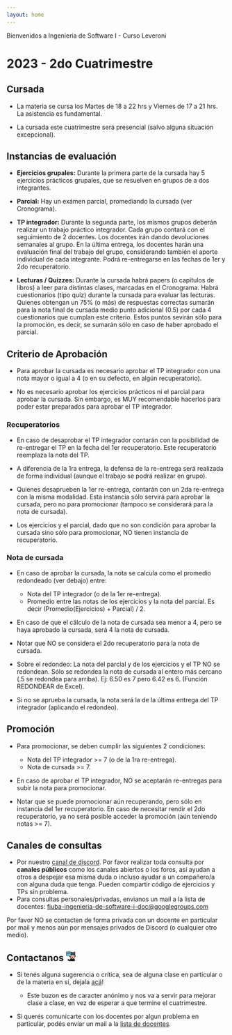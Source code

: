 ```yaml
---
layout: home
---
```


Bienvenidos a Ingenieria de Software I - Curso Leveroni

# 2023 - 2do Cuatrimestre

## Cursada

- La materia se cursa los Martes de 18 a 22 hrs y Viernes de 17 a 21 hrs. La asistencia es fundamental.

- La cursada este cuatrimestre será presencial (salvo alguna situación excepcional).

## Instancias de evaluación

- **Ejercicios grupales:** Durante la primera parte de la cursada hay 5 ejercicios prácticos grupales, que se resuelven en grupos de a dos integrantes.

- **Parcial:** Hay un exámen parcial, promediando la cursada (ver Cronograma).

- **TP integrador:** Durante la segunda parte, los mismos grupos deberán realizar un trabajo práctico integrador. Cada grupo contará con el seguimiento de 2 docentes. Los docentes irán dando devoluciones semanales al grupo. En la última entrega, los docentes harán una evaluación final del trabajo del grupo, considerando también el aporte individual de cada integrante. Podrá re-entregarse en las fechas de 1er y 2do recuperatorio.

- **Lecturas / Quizzes:** Durante la cursada habrá papers (o capítulos de libros) a leer para distintas clases, marcadas en el Cronograma. Habrá cuestionarios (tipo quiz) durante la cursada para evaluar las lecturas. Quienes obtengan un 75% (o más) de respuestas correctas sumarán para la nota final de cursada medio punto adicional (0.5) por cada 4 cuestionarios que cumplan este criterio. Estos puntos sevirán sólo para la promoción, es decir, se sumarán sólo en caso de haber aprobado el parcial.

## Criterio de Aprobación

- Para aprobar la cursada es necesario aprobar el TP integrador con una nota mayor o igual a 4 (o en su defecto, en algún recuperatorio).

- No es necesario aprobar los ejercicios prácticos ni el parcial para aprobar la cursada. Sin embargo, es MUY recomendable hacerlos para poder estar preparados para aprobar el TP integrador.

### Recuperatorios

- En caso de desaprobar el TP integrador contarán con la posibilidad de re-entregar el TP en la fecha del 1er recuperatorio. Este recuperatorio reemplaza la nota del TP.

- A diferencia de la 1ra entrega, la defensa de la re-entrega será realizada de forma individual (aunque el trabajo se podrá realizar en grupo).

- Quienes desaprueben la 1er re-entrega, contarán con un 2da re-entrega con la misma modalidad. Esta instancia sólo servirá para aprobar la cursada, pero no para promocionar (tampoco se considerará para la nota de cursada).

- Los ejercicios y el parcial, dado que no son condición para aprobar la cursada sino sólo para promocionar, NO tienen instancia de recuperatorio.

### Nota de cursada

- En caso de aprobar la cursada, la nota se calcula como el promedio redondeado (ver debajo) entre:
  - Nota del TP integrador (o de la 1er re-entrega).
  - Promedio entre las notas de los ejercicios y la nota del parcial. Es decir (Promedio(Ejercicios) + Parcial) / 2.

- En caso de que el cálculo de la nota de cursada sea menor a 4, pero se haya aprobado la cursada, será 4 la nota de cursada.

- Notar que NO se considera el 2do recuperatorio para la nota de cursada.

- Sobre el redondeo: La nota del parcial y de los ejercicios y el TP NO se redondean. Sólo se redondea la nota de cursada al entero más cercano (.5 se redondea para arriba). Ej: 6.50 es 7 pero 6.42 es 6. (Función REDONDEAR de Excel).

- Si no se aprueba la cursada, la nota será la de la última entrega del TP integrador (aplicando el redondeo).

## Promoción

- Para promocionar, se deben cumplir las siguientes 2 condiciones:
  - Nota del TP integrador >= 7 (o de la 1ra re-entrega).
  - Nota de cursada >= 7.

- En caso de aprobar el TP integrador, NO se aceptarán re-entregas para subir la nota para promocionar.

- Notar que se puede promocionar aún recuperando, pero sólo en instancia del 1er recuperatorio. En caso de necesitar rendir el 2do recuperatorio, ya no será posible acceder la promoción (aún teniendo notas >= 7).

## Canales de consultas <a name="canales-consultas"></a>

- Por nuestro [canal de discord](https://discord.gg/3A5bbVKywa). Por favor realizar toda consulta por **canales públicos** como los canales abiertos o los foros, así ayudan a otros a despejar esa misma duda o incluso ayudar a un compañero/a con alguna duda que tenga. Pueden compartir código de ejercicios y TPs sin problema.
- Para consultas personales/privadas, envianos un mail a la lista de docentes: <a href="https://mail.google.com/mail/?view=cm&fs=1&to=fiuba-ingenieria-de-software-i-doc@googlegroups.com" target="_blank"> fiuba-ingenieria-de-software-i-doc@googlegroups.com </a>

Por favor NO se contacten de forma privada con un docente en particular por mail y menos aún por mensajes privados de Discord (o cualquier otro medio).

## Contactanos <img alt="github icon" width="22px" src="./assets/icons/contact-us.svg" /> 

- Si tenés alguna sugerencia o crítica, sea de alguna clase en particular o de la materia en sí, dejala [acá](https://forms.gle/WgWQPYsmH7D9bR4W9)!

  - Este buzon es de caracter anónimo y nos va a servir para mejorar clase a clase, en vez de esperar a que termine el cuatrimestre.

- Si querés comunicarte con los docentes por algun problema en particular, podés envíar un mail a la <a href="https://mail.google.com/mail/?view=cm&fs=1&to=fiuba-ingenieria-de-software-i-doc@googlegroups.com" target="_blank"> lista de docentes</a>.
